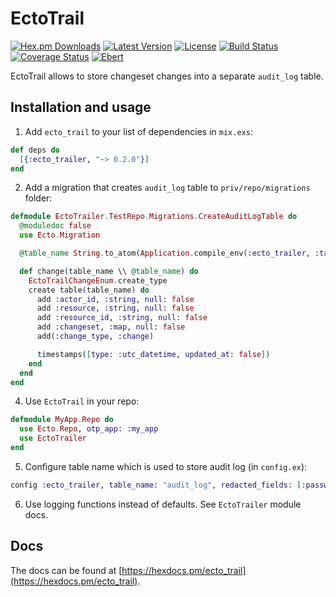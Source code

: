 # EctoTrail

[![Hex.pm Downloads](https://img.shields.io/hexpm/dw/ecto_trail.svg?maxAge=3600)](https://hex.pm/packages/ecto_trail) [![Latest Version](https://img.shields.io/hexpm/v/ecto_trail.svg?maxAge=3600)](https://hex.pm/packages/ecto_trail) [![License](https://img.shields.io/hexpm/l/ecto_trail.svg?maxAge=3600)](https://hex.pm/packages/ecto_trail) [![Build Status](https://travis-ci.org/Nebo15/ecto_trail.svg?branch=master)](https://travis-ci.org/Nebo15/ecto_trail) [![Coverage Status](https://coveralls.io/repos/github/Nebo15/ecto_trail/badge.svg?branch=master)](https://coveralls.io/github/Nebo15/ecto_trail?branch=master) [![Ebert](https://ebertapp.io/github/Nebo15/ecto_trail.svg)](https://ebertapp.io/github/Nebo15/ecto_trail)

EctoTrail allows to store changeset changes into a separate `audit_log` table.

## Installation and usage

1. Add `ecto_trail` to your list of dependencies in `mix.exs`:

```elixir
def deps do
  [{:ecto_trailer, "~> 0.2.0"}]
end
```


2. Add a migration that creates `audit_log` table to `priv/repo/migrations` folder:

```elixir
defmodule EctoTrailer.TestRepo.Migrations.CreateAuditLogTable do
  @moduledoc false
  use Ecto.Migration

  @table_name String.to_atom(Application.compile_env(:ecto_trailer, :table_name, "audit_log"))

  def change(table_name \\ @table_name) do
    EctoTrailChangeEnum.create_type
    create table(table_name) do
      add :actor_id, :string, null: false
      add :resource, :string, null: false
      add :resource_id, :string, null: false
      add :changeset, :map, null: false
      add(:change_type, :change)

      timestamps([type: :utc_datetime, updated_at: false])
    end
  end
end
```

4. Use `EctoTrail` in your repo:

```elixir
defmodule MyApp.Repo do
  use Ecto.Repo, otp_app: :my_app
  use EctoTrailer
end
```

5. Configure table name which is used to store audit log (in `config.ex`):

```elixir
config :ecto_trailer, table_name: "audit_log", redacted_fields: [:password, :token]
```

6. Use logging functions instead of defaults. See `EctoTrailer` module docs.

## Docs

The docs can be found at [https://hexdocs.pm/ecto_trail](https://hexdocs.pm/ecto_trail).
